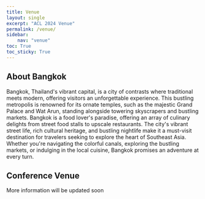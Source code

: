 ```yaml
---
title: Venue
layout: single
excerpt: "ACL 2024 Venue"
permalink: /venue/
sidebar: 
    nav: "venue"
toc: True
toc_sticky: True
---
```


## About Bangkok
Bangkok, Thailand's vibrant capital, is a city of contrasts where traditional meets modern, offering visitors an unforgettable experience. This bustling metropolis is renowned for its ornate temples, such as the majestic Grand Palace and Wat Arun, standing alongside towering skyscrapers and bustling markets. Bangkok is a food lover's paradise, offering an array of culinary delights from street food stalls to upscale restaurants. The city's vibrant street life, rich cultural heritage, and bustling nightlife make it a must-visit destination for travelers seeking to explore the heart of Southeast Asia. Whether you're navigating the colorful canals, exploring the bustling markets, or indulging in the local cuisine, Bangkok promises an adventure at every turn.

## Conference Venue
More information will be updated soon